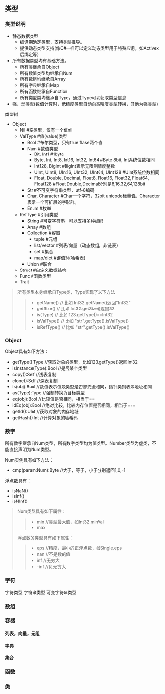 ## 类型

### 类型说明

+ 静态数据类型
    - 编译期确定类型，支持类型推导。
    - 提供动态类型支持(像C#一样可以定义动态类型用于特殊应用，如Activex后绑定等）
+ 所有数据类型均有基础方法。
    - 所有类继承自Object
    - 所有数值类型均继承自Num
    - 所有数组均继承自Array
    - 所有字典继承自Map
    - 所有函数继承自Function
    - 所有类型类均继承自Type，通过Type可以获取类型信息
+ 强、弱类型(数值计算时，低精度类型自动向高精度类型转换，其他为强类型)

类型树

+ Object
    + Nil          #空类型，仅有一个值nil
    + ValType      #值(value)类型
        + Bool     #布尔类型，只有true flase两个值
        + Num      #数值类型
            + Bit, Int1                                    #1byte
            + Byte, Int, Int8, Int16, Int32, Int64         #Byte 8bit, Int系统位数相同
            + Int128, BigInt                               #BigInt表示无限制精度整数
            + UInt, UInt8, UInt16, UInt32, UInt64, UInt128 #Uint系统位数相同
            + Float, Double, Decimal, Float8, Float16, Float32, Float64, Float128 #Float,Double,Decimal分别是8,16,32,64,128bit
        + Str              #不可变字符串类型，utf-8编码
        + Char, Character  #Char一个字符，32bit unicode标量值。Character表示一个可扩展的字形群。
        + Enum             #枚举
    + RefType              #引用类型
        + String          #可变字符串，可以支持多种编码
        + Array           #数组
        + Collection      #容器
            + tuple       #元组
            + list/vector #列表/向量（动态数组，非链表）
            + set         #集合
            + map/dict    #键值对(哈希表)
        + Union         #联合
	+ Struct            #自定义数据结构
    + Func              #函数类型
    + Trait

> 所有类型本身继承自Type类，Type实现了以下方法
>
>> + getName()   // 比如 Int32.getName()返回"Int32"
>> + getSize()   // 比如 Int32.getSize()返回32
>> + is(Type)    // 比如 123.getType()==Int32
>> + isValType() // 比如 "str".getType().isValType()
>> + isRefType() // 比如 "str".getType().isValType()

### Object

Object具有如下方法：

+ getType():Type  //获取对象的类型，比如123.getType()返回Int32
+ isInstance(Type):Bool //是否某个类型
+ copy():Self //浅表复制
+ clone():Self //深表复制
+ is(obj):Bool //数值表示值及类型是否都完全相同，指针类则表示地址相同
+ as(Type):Type //强制转换为目标类型
+ eq(obj):Bool //比较值是否相同，相当于==
+ idEq(obj):Bool //绝对比较，比较内存位置是否相同，相当于===
+ getId():UInt //获取对象的内存地址
+ getHash():Int //计算对象的哈希码

### 数字

所有数字继承自Num类型，所有数字类型均为值类型。Number类型为虚类，不能直接声明为Num类型。

Num实例具有如下方法：

+ cmp(param:Num):Byte //大于，等于，小于分别返回1,0,-1

浮点数具有：

+ isNaN()
+ isInf()
+ isNInf()

> Num类型具有如下属性：
>
>> + min //类型最大值，如Int32.minVal
>> + max
>
> 浮点数的类型具有如下属性：
>
>> + eps //精度，最小的正浮点数，如Single.eps
>> + nan //不是数的值
>> + inf //无穷大
>> + -inf //负无穷大


### 字符

字符类型
字符串类型
可变字符串类型

### 数组

### 容器

#### 列表，向量，元组

#### 字典

#### 集合

### 函数

### 类  